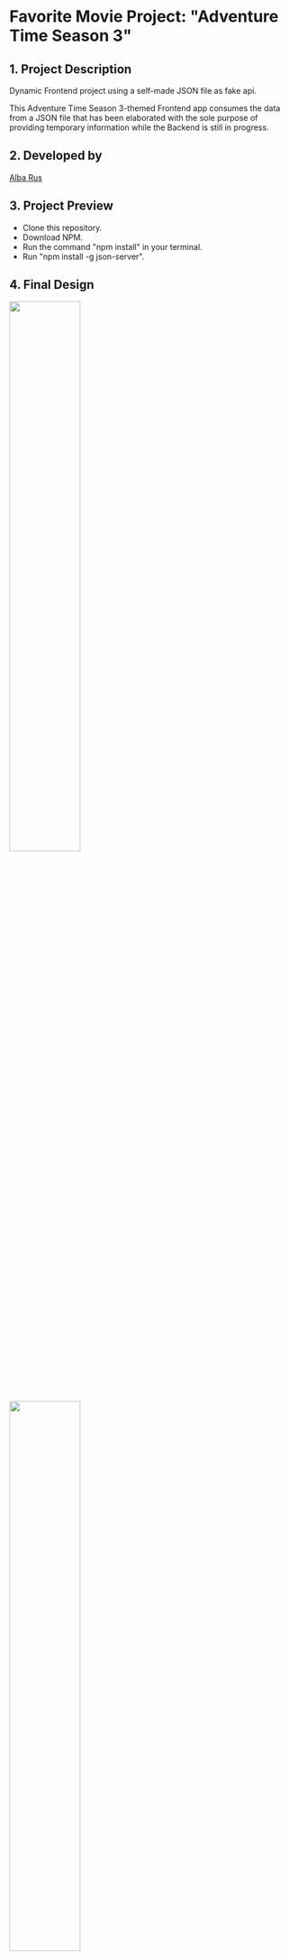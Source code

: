 <h1>Favorite Movie Project: "Adventure Time Season 3"</h1>
<h2>1. Project Description</h2>
<p>Dynamic Frontend project using a self-made JSON file as fake api.</p>
<p>This Adventure Time Season 3-themed Frontend app consumes the data from a JSON file that has been elaborated with the sole purpose of providing temporary information while the Backend is still in progress.</p>

<h2>2. Developed by</h2>

[Alba Rus](https://github.com/Albaric0que/)

<h2>3. Project Preview</h2>

<ul>
  <li>Clone this repository.</li>
  <li>Download NPM.</li>
  <li>Run the command "npm install" in your terminal.</li>
  <li>Run "npm install -g json-server".</li>
</ul>

<h2 style>4. Final Design</h2>
<img src="https://user-images.githubusercontent.com/102925388/209415646-2f2e6676-b297-4c68-a35e-261c96b4132b.png" width="50%">
<img src="https://user-images.githubusercontent.com/102925388/209415650-a5b89100-da8b-4faf-8a3e-7faafb084a0b.png" width="50%">

<h2>5. Stacks</h2>

<ul>
<li>HTML5</li>
<li>CSS3</li>
<li>javaScript</li>
<li>Boostrap</li>
</ul>

<h2>6. Methodology:</h2>
<ul>
<li>Individual programming.</li>
</ul>

<h2>7. Next Steps</h2>

<ul>
<li>Assigning the cards random colors from a closed color list.</li>
<li>Adding music that starts when the user start the app.</li>
<li>Improving the app responsiveness.</li>
</ul>
